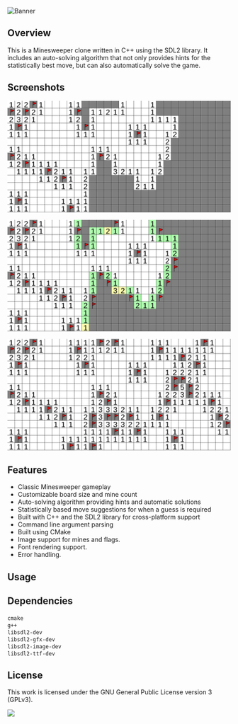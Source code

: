 ![Banner](https://s-christy.com/status-banner-service/minesweeper/banner-slim.svg)

## Overview

This is a Minesweeper clone written in C++ using the SDL2 library. It includes
an auto-solving algorithm that not only provides hints for the statistically
best move, but can also automatically solve the game.

## Screenshots

<p align="center">
  <img src="./screenshots/image_0.png" />
</p>

<p align="center">
  <img src="./screenshots/image_1.png" />
</p>

<p align="center">
  <img src="./screenshots/image_2.png" />
</p>

## Features

- Classic Minesweeper gameplay
- Customizable board size and mine count
- Auto-solving algorithm providing hints and automatic solutions
- Statistically based move suggestions for when a guess is required
- Built with C++ and the SDL2 library for cross-platform support
- Command line argument parsing
- Built using CMake
- Image support for mines and flags.
- Font rendering support.
- Error handling.

## Usage

## Dependencies

```
cmake
g++
libsdl2-dev
libsdl2-gfx-dev
libsdl2-image-dev
libsdl2-ttf-dev
```

## License

This work is licensed under the GNU General Public License version 3 (GPLv3).

[<img src="https://s-christy.com/status-banner-service/GPLv3_Logo.svg" width="150" />](https://www.gnu.org/licenses/gpl-3.0.en.html)

